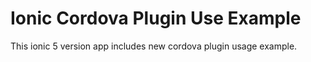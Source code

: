 # Ionic Cordova Plugin Use Example
This ionic 5 version app includes new cordova plugin usage example.

